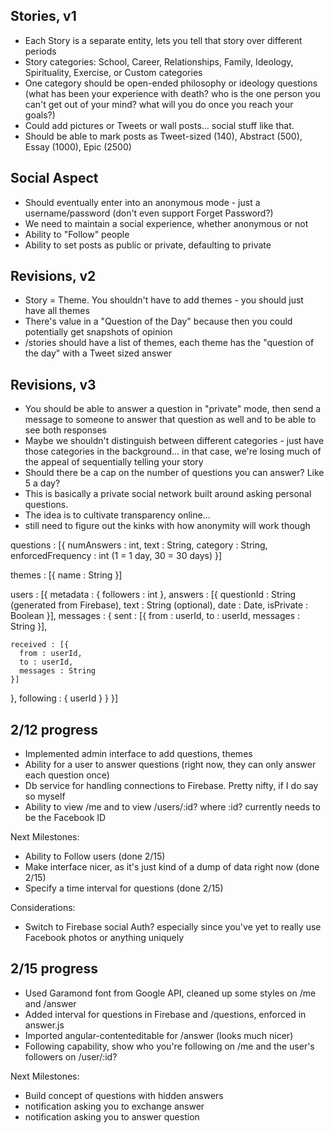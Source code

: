 Stories, v1
-----------
- Each Story is a separate entity, lets you tell that story over different periods
- Story categories: School, Career, Relationships, Family, Ideology, Spirituality, Exercise, or Custom categories
- One category should be open-ended philosophy or ideology questions (what has been your experience with death? who is the one person you can't get out of your mind? what will you do once you reach your goals?)
- Could add pictures or Tweets or wall posts... social stuff like that.
- Should be able to mark posts as Tweet-sized (140), Abstract (500), Essay (1000), Epic (2500)

Social Aspect
-------------
- Should eventually enter into an anonymous mode - just a username/password (don't even support Forget Password?)
- We need to maintain a social experience, whether anonymous or not
- Ability to "Follow" people
- Ability to set posts as public or private, defaulting to private

Revisions, v2
-------------
- Story = Theme. You shouldn't have to add themes - you should just have all themes
- There's value in a "Question of the Day" because then you could potentially get snapshots of opinion
- /stories should have a list of themes, each theme has the "question of the day" with a Tweet sized answer

Revisions, v3
-------------
- You should be able to answer a question in "private" mode, then send a message to someone to answer that question as well and to be able to see both responses
- Maybe we shouldn't distinguish between different categories - just have those categories in the background... in that case, we're losing much of the appeal of sequentially telling your story
- Should there be a cap on the number of questions you can answer? Like 5 a day?
- This is basically a private social network built around asking personal questions.
- The idea is to cultivate transparency online...
- still need to figure out the kinks with how anonymity will work though

questions : [{
  numAnswers : int,
  text : String,
  category : String,
  enforcedFrequency : int (1 = 1 day, 30 = 30 days)
}]

themes : [{
  name : String
}]

users : [{
  metadata : {
    followers : int
  },
  answers : [{
    questionId : String (generated from Firebase),
    text : String (optional),
    date : Date,
    isPrivate : Boolean
  }],
  messages : {
    sent : [{
      from : userId,
      to : userId,
      messages : String
    }],

    received : [{
      from : userId,
      to : userId,
      messages : String
    }]
  },
  following : {
    userId
  }
}
}]

2/12 progress
-------------
- Implemented admin interface to add questions, themes
- Ability for a user to answer questions (right now, they can only answer each question once)
- Db service for handling connections to Firebase. Pretty nifty, if I do say so myself
- Ability to view /me and to view /users/:id? where :id? currently needs to be the Facebook ID


Next Milestones:
- Ability to Follow users (done 2/15)
- Make interface nicer, as it's just kind of a dump of data right now (done 2/15)
- Specify a time interval for questions (done 2/15)

Considerations:
- Switch to Firebase social Auth? especially since you've yet to really use Facebook photos or anything uniquely


2/15 progress
-------------
- Used Garamond font from Google API, cleaned up some styles on /me and /answer
- Added interval for questions in Firebase and /questions, enforced in answer.js
- Imported angular-contenteditable for /answer (looks much nicer)
- Following capability, show who you're following on /me and the user's followers on /user/:id?

Next Milestones:
- Build concept of questions with hidden answers
- notification asking you to exchange answer
- notification asking you to answer question